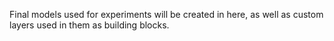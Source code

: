 Final models used for experiments will be created in here, as well as custom layers used in them as building blocks.
